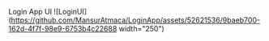 Login App UI
![LoginUI](https://github.com/MansurAtmaca/LoginApp/assets/52621536/9baeb700-162d-4f7f-98e9-6753b4c22688 width="250")
